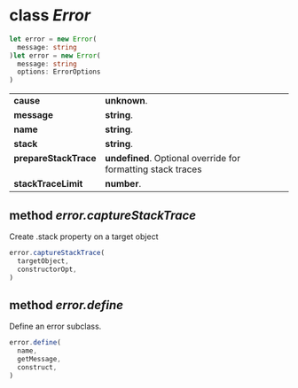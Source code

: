 <!-- @hackbg/docs: begin -->

# class *Error*
```typescript
let error = new Error(
  message: string
)let error = new Error(
  message: string
  options: ErrorOptions
)
```

<table><tbody>
<tr><td valign="top">
<strong>cause</strong></td>
<td><strong>unknown</strong>. </td></tr>
<tr><td valign="top">
<strong>message</strong></td>
<td><strong>string</strong>. </td></tr>
<tr><td valign="top">
<strong>name</strong></td>
<td><strong>string</strong>. </td></tr>
<tr><td valign="top">
<strong>stack</strong></td>
<td><strong>string</strong>. </td></tr>
<tr><td valign="top">
<strong>prepareStackTrace</strong></td>
<td><strong>undefined</strong>. Optional override for formatting stack traces</td></tr>
<tr><td valign="top">
<strong>stackTraceLimit</strong></td>
<td><strong>number</strong>. </td></tr></tbody></table>

## method *error.captureStackTrace*
Create .stack property on a target object
```typescript
error.captureStackTrace(
  targetObject,
  constructorOpt,
)
```

## method *error.define*
Define an error subclass.
```typescript
error.define(
  name,
  getMessage,
  construct,
)
```
<!-- @hackbg/docs: end -->
